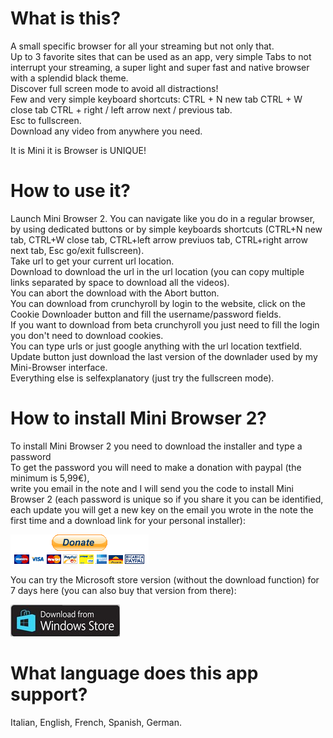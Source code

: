 # What is this?

A small specific browser for all your streaming but not only that.<br>
Up to 3 favorite sites that can be used as an app, very simple Tabs to not interrupt your streaming, a super light and super fast and native browser with a splendid black theme.<br>
Discover full screen mode to avoid all distractions!<br>
Few and very simple keyboard shortcuts: CTRL + N new tab CTRL + W close tab CTRL + right / left arrow next / previous tab.<br>
Esc to fullscreen.<br>
Download any video from anywhere you need.

It is Mini it is Browser is UNIQUE!

# How to use it?

Launch Mini Browser 2. 
You can navigate like you do in a regular browser, by using dedicated buttons or by simple keyboards shortcuts (CTRL+N new tab, CTRL+W close tab, CTRL+left arrow previuos tab, CTRL+right arrow next tab, Esc go/exit fullscreen). <br>
Take url to get your current url location. <br>
Download to download the url in the url location (you can copy multiple links separated by space to download all the videos). <br>
You can abort the download with the Abort button. <br>
You can download from crunchyroll by login to the website, click on the Cookie Downloader button and fill the username/password fields. <br>
If you want to download from beta crunchyroll you just need to fill the login you don't need to download cookies. <br>
You can type urls or just google anything with the url location textfield. <br>
Update button just download the last version of the downlader used by my Mini-Browser interface. <br>
Everything else is selfexplanatory (just try the fullscreen mode).

# How to install Mini Browser 2?

To install Mini Browser 2 you need to download the installer and type a password <br>
To get the password you will need to make a donation with paypal (the minimum is 5,99€), <br> 
write you email in the note and I will send you the code to install Mini Browser 2 (each password is unique so if you share it you can be identified, each update you will get a new key on the email you wrote in the note the first time and a download link for your personal installer): 

<a href="https://www.paypal.com/donate?hosted_button_id=QJBK2R2Q3Z28U">
  <img src="https://raw.githubusercontent.com/federicorosso1993/Mini-Browser-2.0/master/paypal-donate-button.png" alt="Donate with PayPal" />
</a>

You can try the Microsoft store version (without the download function) for 7 days here (you can also buy that version from there):

<a href="https://www.microsoft.com/store/apps/9NWHW0ZJ1CS1">
  <img src="https://raw.githubusercontent.com/federicorosso1993/Mini-Browser-2.0/master/microsoft-store-button.jpg" alt="Download from Microsoft Store" />
</a>

# What language does this app support?

Italian, English, French, Spanish, German.